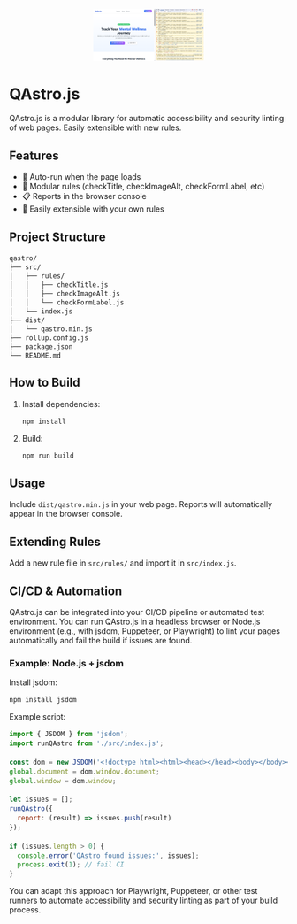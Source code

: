 


<p align="center">
  <img src="img/qastro.png" alt="QAstro.js logo" width="200" />
</p>

# QAstro.js

QAstro.js is a modular library for automatic accessibility and security linting of web pages. Easily extensible with new rules.

## Features
- 🔄 Auto-run when the page loads
- 🧪 Modular rules (checkTitle, checkImageAlt, checkFormLabel, etc)
- 📋 Reports in the browser console
- 🧩 Easily extensible with your own rules

## Project Structure

```
qastro/
├── src/
│   ├── rules/
│   │   ├── checkTitle.js
│   │   ├── checkImageAlt.js
│   │   └── checkFormLabel.js
│   └── index.js
├── dist/
│   └── qastro.min.js
├── rollup.config.js
├── package.json
└── README.md
```

## How to Build

1. Install dependencies:
   ```bash
   npm install
   ```
2. Build:
   ```bash
   npm run build
   ```

## Usage

Include `dist/qastro.min.js` in your web page. Reports will automatically appear in the browser console.

## Extending Rules

Add a new rule file in `src/rules/` and import it in `src/index.js`.

## CI/CD & Automation

QAstro.js can be integrated into your CI/CD pipeline or automated test environment. You can run QAstro.js in a headless browser or Node.js environment (e.g., with jsdom, Puppeteer, or Playwright) to lint your pages automatically and fail the build if issues are found.

### Example: Node.js + jsdom

Install jsdom:
```bash
npm install jsdom
```

Example script:
```js
import { JSDOM } from 'jsdom';
import runQAstro from './src/index.js';

const dom = new JSDOM('<!doctype html><html><head></head><body></body></html>', { url: 'http://localhost' });
global.document = dom.window.document;
global.window = dom.window;

let issues = [];
runQAstro({
  report: (result) => issues.push(result)
});

if (issues.length > 0) {
  console.error('QAstro found issues:', issues);
  process.exit(1); // fail CI
}
```

You can adapt this approach for Playwright, Puppeteer, or other test runners to automate accessibility and security linting as part of your build process.
